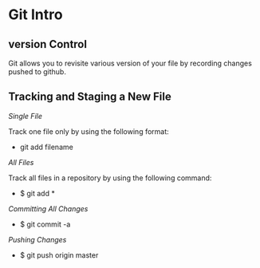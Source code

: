 # Git Intro

## version Control

Git allows you to revisite various version of your file by recording changes pushed to github.

## Tracking and Staging a New File

*Single File*  

Track one file only by using the following format:

- git add filename

*All Files*

Track all files in a repository by using the following command:

- $ git add *

*Committing All Changes*

- $ git commit -a

*Pushing Changes*

- $ git push origin master
